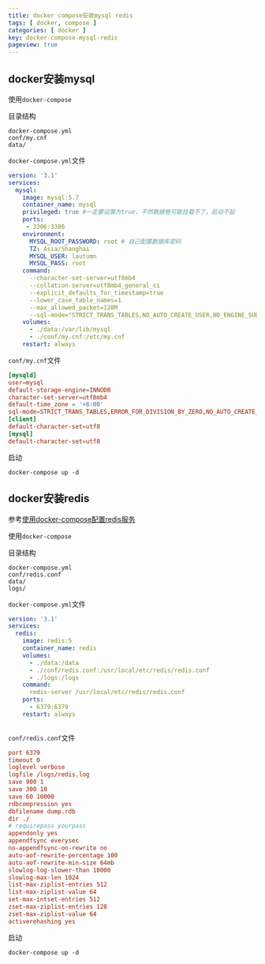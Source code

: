 ```yaml
---
title: docker compose安装mysql redis
tags: [ docker, compose ]
categories: [ docker ]
key: docker-compose-mysql-redis
pageview: true
---
```


## docker安装mysql

<!--more-->

使用`docker-compose`

目录结构

```shell
docker-compose.yml
conf/my.cnf
data/
```

`docker-compose.yml`文件

```yml
version: '3.1'
services:
  mysql:
    image: mysql:5.7
    container_name: mysql
    privileged: true #一定要设置为true，不然数据卷可能挂载不了，启动不起
    ports: 
     - 3306:3306
    environment:
      MYSQL_ROOT_PASSWORD: root # 自己配置数据库密码
      TZ: Asia/Shanghai
      MYSQL_USER: lautumn
      MYSQL_PASS: root
    command:
      --character-set-server=utf8mb4
      --collation-server=utf8mb4_general_ci
      --explicit_defaults_for_timestamp=true
      --lower_case_table_names=1
      --max_allowed_packet=128M
      --sql-mode="STRICT_TRANS_TABLES,NO_AUTO_CREATE_USER,NO_ENGINE_SUBSTITUTION,NO_ZERO_DATE,NO_ZERO_IN_DATE,ERROR_FOR_DIVISION_BY_ZERO"   
    volumes:
      - ./data:/var/lib/mysql
      - ./conf/my.cnf:/etc/my.cnf
    restart: always
```

`conf/my.cnf`文件

```conf
[mysqld]
user=mysql
default-storage-engine=INNODB
character-set-server=utf8mb4
default-time_zone = '+8:00'
sql-mode=STRICT_TRANS_TABLES,ERROR_FOR_DIVISION_BY_ZERO,NO_AUTO_CREATE_USER,NO_ENGINE_SUBSTITUTION
[client]
default-character-set=utf8
[mysql]
default-character-set=utf8
```

启动

`docker-compose up -d`

## docker安装redis

参考[使用docker-compose配置redis服务](https://www.cnblogs.com/xpengp/p/12713374.html)

使用`docker-compose`

目录结构

```shell
docker-compose.yml
conf/redis.conf
data/
logs/
```

`docker-compose.yml`文件

```yml
version: '3.1'
services:
  redis:
    image: redis:5
    container_name: redis
    volumes:
      - ./data:/data
      - ./conf/redis.conf:/usr/local/etc/redis/redis.conf
      - ./logs:/logs
    command:
      redis-server /usr/local/etc/redis/redis.conf
    ports:
      - 6379:6379
    restart: always
    
```

`conf/redis.conf`文件

```conf
port 6379 
timeout 0
loglevel verbose 
logfile /logs/redis.log
save 900 1
save 300 10
save 60 10000
rdbcompression yes
dbfilename dump.rdb
dir ./
# requirepass yourpass
appendonly yes
appendfsync everysec
no-appendfsync-on-rewrite no
auto-aof-rewrite-percentage 100
auto-aof-rewrite-min-size 64mb
slowlog-log-slower-than 10000
slowlog-max-len 1024
list-max-ziplist-entries 512
list-max-ziplist-value 64
set-max-intset-entries 512
zset-max-ziplist-entries 128
zset-max-ziplist-value 64
activerehashing yes
```

启动

`docker-compose up -d`
